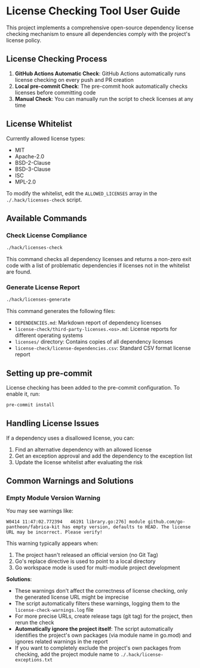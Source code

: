 # License Checking Tool User Guide

This project implements a comprehensive open-source dependency license checking mechanism to ensure all dependencies comply with the project's license policy.

## License Checking Process

1. **GitHub Actions Automatic Check**: GitHub Actions automatically runs license checking on every push and PR creation
2. **Local pre-commit Check**: The pre-commit hook automatically checks licenses before committing code
3. **Manual Check**: You can manually run the script to check licenses at any time

## License Whitelist

Currently allowed license types:
- MIT
- Apache-2.0
- BSD-2-Clause
- BSD-3-Clause
- ISC
- MPL-2.0

To modify the whitelist, edit the `ALLOWED_LICENSES` array in the `./.hack/licenses-check` script.

## Available Commands

### Check License Compliance

```bash
./hack/licenses-check
```

This command checks all dependency licenses and returns a non-zero exit code with a list of problematic dependencies if licenses not in the whitelist are found.

### Generate License Report

```bash
./hack/licenses-generate
```

This command generates the following files:
- `DEPENDENCIES.md`: Markdown report of dependency licenses
- `license-check/third-party-licenses.<os>.md`: License reports for different operating systems
- `licenses/` directory: Contains copies of all dependency licenses
- `license-check/license-dependencies.csv`: Standard CSV format license report

## Setting up pre-commit

License checking has been added to the pre-commit configuration. To enable it, run:

```bash
pre-commit install
```

## Handling License Issues

If a dependency uses a disallowed license, you can:

1. Find an alternative dependency with an allowed license
2. Get an exception approval and add the dependency to the exception list
3. Update the license whitelist after evaluating the risk

## Common Warnings and Solutions

### Empty Module Version Warning

You may see warnings like:

```
W0414 11:47:02.772394   46191 library.go:276] module github.com/go-pantheon/fabrica-kit has empty version, defaults to HEAD. The license URL may be incorrect. Please verify!
```

This warning typically appears when:

1. The project hasn't released an official version (no Git Tag)
2. Go's replace directive is used to point to a local directory
3. Go workspace mode is used for multi-module project development

**Solutions**:
- These warnings don't affect the correctness of license checking, only the generated license URL might be imprecise
- The script automatically filters these warnings, logging them to the `license-check-warnings.log` file
- For more precise URLs, create release tags (git tag) for the project, then rerun the check
- **Automatically ignore the project itself**: The script automatically identifies the project's own packages (via module name in go.mod) and ignores related warnings in the report
- If you want to completely exclude the project's own packages from checking, add the project module name to `./.hack/license-exceptions.txt`
